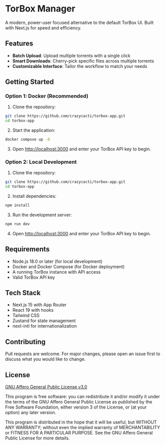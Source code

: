 # TorBox Manager

A modern, power-user focused alternative to the default TorBox UI. Built with Next.js for speed and efficiency.

## Features

- **Batch Upload**: Upload multiple torrents with a single click
- **Smart Downloads**: Cherry-pick specific files across multiple torrents
- **Customizable Interface**: Tailor the workflow to match your needs

## Getting Started

### Option 1: Docker (Recommended)

1. Clone the repository:
```bash
git clone https://github.com/crazycacti/torbox-app.git
cd torbox-app
```

2. Start the application:
```bash
docker compose up -d
```

3. Open [http://localhost:3000](http://localhost:3000) and enter your TorBox API key to begin.

### Option 2: Local Development

1. Clone the repository:
```bash
git clone https://github.com/crazycacti/torbox-app.git
cd torbox-app
```

2. Install dependencies:
```bash
npm install
```

3. Run the development server:
```bash
npm run dev
```

4. Open [http://localhost:3000](http://localhost:3000) and enter your TorBox API key to begin.

## Requirements

- Node.js 18.0 or later (for local development)
- Docker and Docker Compose (for Docker deployment)
- A running TorBox instance with API access
- Valid TorBox API key

## Tech Stack

- Next.js 15 with App Router
- React 19 with hooks
- Tailwind CSS
- Zustand for state management
- next-intl for internationalization

## Contributing

Pull requests are welcome. For major changes, please open an issue first to discuss what you would like to change.

## License

[GNU Affero General Public License v3.0](https://choosealicense.com/licenses/agpl-3.0/)

This program is free software: you can redistribute it and/or modify it under the terms of the GNU Affero General Public License as published by the Free Software Foundation, either version 3 of the License, or (at your option) any later version.

This program is distributed in the hope that it will be useful, but WITHOUT ANY WARRANTY; without even the implied warranty of MERCHANTABILITY or FITNESS FOR A PARTICULAR PURPOSE. See the GNU Affero General Public License for more details.
